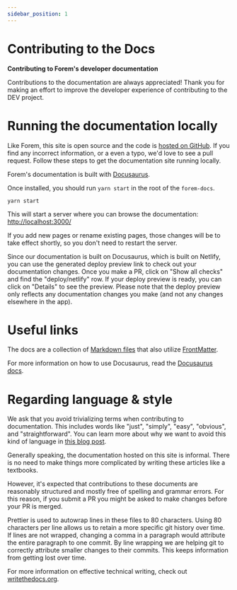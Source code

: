 ```yaml
---
sidebar_position: 1
---
```


# Contributing to the Docs

**Contributing to Forem's developer documentation**

Contributions to the documentation are always appreciated! Thank you for making
an effort to improve the developer experience of contributing to the DEV
project.

# Running the documentation locally

Like Forem, this site is open source and the code is [hosted on GitHub][docs].
If you find any incorrect information, or a even a typo, we'd love to see a pull
request. Follow these steps to get the documentation site running locally.

Forem's documentation is built with [Docusaurus][docusaurus].

Once installed, you should run `yarn start` in the root of the `forem-docs`.

```shell
yarn start
```

This will start a server where you can browse the documentation:
<http://localhost:3000/>

If you add new pages or rename existing pages, those changes will be to take
effect shortly, so you don't need to restart the server.

Since our documentation is built on Docusaurus, which is built on Netlify, you
can use the generated deploy preview link to check out your documentation
changes.
Once you make a PR, click on "Show all checks" and find the "deploy/netlify"
row. If your deploy preview is ready, you can click on "Details" to see the
preview. Please note that the deploy preview only reflects any documentation
changes you make (and not any changes elsewhere in the app).

# Useful links

The docs are a collection of [Markdown files][markdown] that also utilize
[FrontMatter][frontmatter].

For more information on how to use Docusaurus, read the [Docusaurus
docs][docusaurusdocs].

# Regarding language & style

We ask that you avoid trivializing terms when contributing to documentation.
This includes words like "just", "simply", "easy", "obvious", and
"straightforward". You can learn more about why we want to avoid this kind of
language in [this blog post](https://jessitron.com/2020/06/26/just-dont).

Generally speaking, the documentation hosted on this site is informal. There is
no need to make things more complicated by writing these articles like a
textbooks.

However, it's expected that contributions to these documents are reasonably
structured and mostly free of spelling and grammar errors. For this reason, if
you submit a PR you might be asked to make changes before your PR is merged.

Prettier is used to autowrap lines in these files to 80 characters. Using 80
characters per line allows us to retain a more specific git history over time.
If lines are not wrapped, changing a comma in a paragraph would attribute the
entire paragraph to one commit. By line wrapping we are helping git to correctly
attribute smaller changes to their commits. This keeps information from getting
lost over time.

For more information on effective technical writing, check out
[writethedocs.org][writethedocs].

[docs]: https://github.com/forem/forem-docs
[docusaurus]: https://docusaurus.io/
[markdown]: https://en.wikipedia.org/wiki/Markdown
[frontmatter]: https://jekyllrb.com/docs/front-matter/
[docusaurusdocs]: https://docusaurus.io/docs
[writethedocs]: https://www.writethedocs.org/guide/
